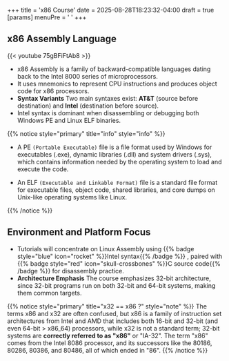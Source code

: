 +++
title = 'x86 Course'
date = 2025-08-28T18:23:32-04:00
draft = true
[params]
  menuPre = '<i class="fa-solid fa-microchip"></i> '
+++

## x86 Assembly Language

{{< youtube 75gBFiFtAb8 >}}

+ x86 Assembly is a family of backward-compatible languages dating back to the Intel 8000 series of microprocessors.
+ It uses mnemonics to represent CPU instructions and produces object code for x86 processors.
+ **Syntax Variants** Two main syntaxes exist: **AT&T** (source before destination) and **Intel** (destination before source).
+ Intel syntax is dominant when disassembling or debugging both Windows PE and Linux ELF binaries.

{{% notice style="primary" title="info" style="info" %}}

+ A PE `(Portable Executable)` file is a file format used by Windows for executables (.exe), dynamic libraries (.dll) and system drivers (.sys), which contains information needed by the operating system to load and execute the code.

+ An ELF `(Executable and Linkable Format)` file is a standard file format for executable files, object code, shared libraries, and core dumps on Unix-like operating systems like Linux.

{{% /notice %}}

## Environment and Platform Focus

+ Tutorials will concentrate on Linux Assembly using {{% badge style="blue" icon="rocket" %}}Intel syntax{{% /badge %}} , paired with {{% badge style="red" icon="skull-crossbones" %}}C source code{{% /badge %}} for disassembly practice.
+ **Architecture Emphasis** The course emphasizes 32-bit architecture, since 32-bit programs run on both 32-bit and 64-bit systems, making them common targets.

{{% notice style="primary" title="x32 == x86 ?" style="note" %}}
The terms x86 and x32 are often confused, but x86 is a family of instruction set architectures from Intel and AMD that includes both 16-bit and 32-bit (and even 64-bit > x86_64) processors, while x32 is not a standard term; 32-bit systems are **correctly referred to as "x86"** or "IA-32". The term "x86" comes from the Intel 8086 processor, and its successors like the 80186, 80286, 80386, and 80486, all of which ended in "86".
{{% /notice %}}
